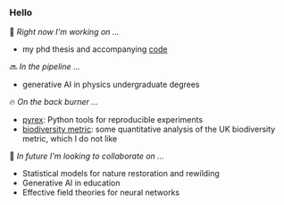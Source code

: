 ### Hello

🔭 _Right now I'm working on ..._
- my phd thesis and accompanying [code](https://github.com/marshrossney/torchlft)

🔜 _In the pipeline ..._
- generative AI in physics undergraduate degrees

🔥 _On the back burner ..._ 
- [pyrex](https://github.com/marshrossney/pyrex): Python tools for reproducible experiments
- [biodiversity metric](https://github.com/marshrossney/biodiversitymetric3): some quantitative analysis of the UK biodiversity metric, which I do not like

👀 _In future I'm looking to collaborate on ..._
- Statistical models for nature restoration and rewilding
- Generative AI in education
- Effective field theories for neural networks

<!--
**marshrossney/marshrossney** is a ✨ _special_ ✨ repository because its `README.md` (this file) appears on your GitHub profile.

Here are some ideas to get you started:

- 🔭 I’m currently working on ...
- 🌱 I’m currently learning ...
- 👯 I’m looking to collaborate on ...
- 🤔 I’m looking for help with ...
- 💬 Ask me about ...
- 📫 How to reach me: ...
- 😄 Pronouns: ...
- ⚡ Fun fact: ...
-->
